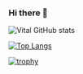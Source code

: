 ### Hi there 👋

<!--
**v1tal303/v1tal303** is a ✨ _special_ ✨ repository because its `README.md` (this file) appears on your GitHub profile.

Here are some ideas to get you started:

- 🔭 I’m currently working on ...
- 🌱 I’m currently learning ...
- 👯 I’m looking to collaborate on ...
- 🤔 I’m looking for help with ...
- 💬 Ask me about ...
- 📫 How to reach me: ...
- 😄 Pronouns: ...
- ⚡ Fun fact: ...
-->
![Vital GitHub stats](https://github-readme-stats.vercel.app/api?username=v1tal303&show_icons=true&theme=radical&hide=contribs,prs)

[![Top Langs](https://github-readme-stats.vercel.app/api/top-langs/?username=v1tal303&layout=compact&theme=radical)](https://github.com/anuraghazra/github-readme-stats)

[![trophy](https://github-profile-trophy.vercel.app/?username=v1tal303&theme=onedark)](https://github.com/ryo-ma/github-profile-trophy)
